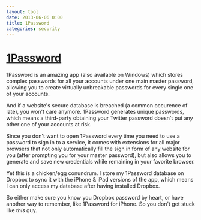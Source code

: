 ```yaml
---
layout: tool
date: 2013-06-06 0:00
title: 1Password
categories: security
---
```


# [1Password](http://1password.com)
1Password is an amazing app (also available on Windows) which stores
complex passwords for all your accounts under one main master password,
allowing you to create virtually unbreakable passwords for every single
one of your accounts.

And if a website's secure database is breached (a common occurence of
late), you won't care anymore. 1Password generates unique passwords,
which means a third-party obtaining your Twitter password doesn't put
any other one of your accounts at risk.

Since you don't want to open 1Password every time you need to use a
password to sign in to a service, it comes with extensions for all major
browsers that not only automatically fill the sign in form of any
website for you (after prompting you for your master password), but also
allows you to generate and save new credentials while remaining in your
favorite browser.

Yet this is a chicken/egg conundrum. I store my 1Password database on
Dropbox to sync it with the iPhone & iPad versions of the app, which
means I can only access my database after having installed Dropbox.

So either make sure you know you Dropbox password by heart, or have
another way to remember, like 1Password for iPhone. So you don't get
stuck like *this* guy.

